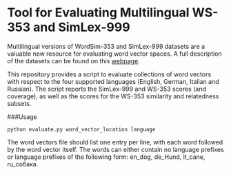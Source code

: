 # Tool for Evaluating Multilingual WS-353 and SimLex-999

Multilingual versions of WordSim-353 and SimLex-999 datasets are a valuable new resource for evaluating word vector spaces. A full description of the datasets can be found on this [webpage](http://technion.ac.il/~ira.leviant/MultilingualVSMdata.html). 

This repository provides a script to evaluate collections of word vectors with respect to the four supported languages (English, German, Italian and Russian). The script reports the SimLex-999 and WS-353 scores (and coverage), as well as the scores for the WS-353 similarity and relatedness subsets.  

###Usage

```python evaluate.py word_vector_location language```

The word vectors file should list one entry per line, with each word followed by the word vector itself. The words can either contain no language prefixes or language prefixes of the following form: en_dog, de_Hund, it_cane, ru_собака. 
